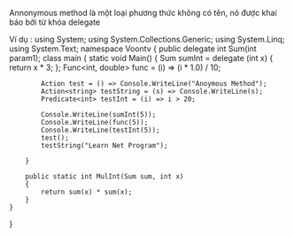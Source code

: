Annonymous method là một loại phương thức không có tên, nó được khai báo bởi từ khóa
delegate

Ví dụ :
using System;
using System.Collections.Generic;
using System.Linq;
using System.Text;
namespace Voontv
{
    public delegate int Sum(int param1);
    class main
    {
        static void Main()
        {
            Sum sumInt = delegate (int x) { return x * 3; };
            Func<int, double> func = (i) => (i * 1.0) / 10;

            Action test = () => Console.WriteLine("Anoymous Method");
            Action<string> testString = (s) => Console.WriteLine(s);
            Predicate<int> testInt = (i) => i > 20;

            Console.WriteLine(sumInt(5));
            Console.WriteLine(func(5));
            Console.WriteLine(testInt(5));
            test();
            testString("Learn Net Program");

        }

        public static int MulInt(Sum sum, int x)
        {
            return sum(x) * sum(x);
        }
    }
}
